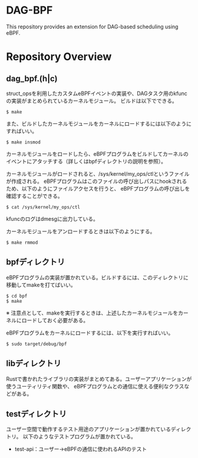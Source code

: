 # DAG-BPF

This repository provides an extension for DAG-based scheduling using eBPF.

# Repository Overview

## dag_bpf.(h|c)

struct_opsを利用したカスタムeBPFイベントの実装や、DAGタスク用のkfuncの実装がまとめられているカーネルモジュール。
ビルドは以下でできる。
```
$ make
```

また、ビルドしたカーネルモジュールをカーネルにロードするには以下のようにすればいい。
```
$ make insmod
```

カーネルモジュールをロードしたら、eBPFプログラムをビルドしてカーネルのイベントにアタッチする（詳しくはbpfディレクトリの説明を参照）。

カーネルモジュールがロードされると、/sys/kernel/my_ops/ctlというファイルが作成される。
eBPFプログラムはこのファイルの呼び出しパスにhookされるため、以下のようにファイルアクセスを行うと、
eBPFプログラムの呼び出しを確認することができる。

```
$ cat /sys/kernel/my_ops/ctl
```

kfuncのログはdmesgに出力している。

カーネルモジュールをアンロードするときは以下のようにする。
```
$ make rmmod
```

## bpfディレクトリ

eBPFプログラムの実装が置かれている。ビルドするには、このディレクトリに移動してmakeを打てばいい。

```
$ cd bpf
$ make
```

※ 注意点として、makeを実行するときは、上述したカーネルモジュールをカーネルにロードしておく必要がある。

eBPFプログラムをカーネルにロードするには、以下を実行すればいい。
```
$ sudo target/debug/bpf
```

## libディレクトリ

Rustで書かれたライブラリの実装がまとめてある。ユーザーアプリケーションが使うユーティリティ関数や、
eBPFプログラムとの通信に使える便利なクラスなどがある。

## testディレクトリ

ユーザー空間で動作するテスト用途のアプリケーションが置かれているディレクトリ。
以下のようなテストプログラムが置かれている。
- test-api：ユーザー->eBPFの通信に使われるAPIのテスト
